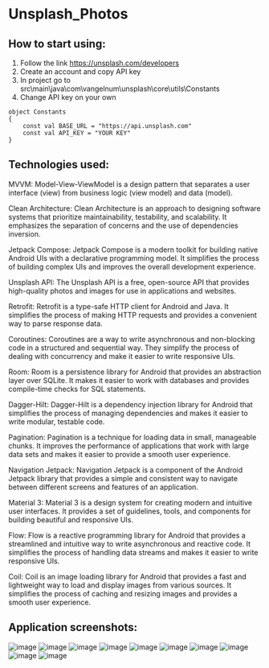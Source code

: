 # Unsplash_Photos

## How to start using:
1. Follow the link https://unsplash.com/developers
2. Create an account and copy API key
3. In project go to src\main\java\com\vangelnum\unsplash\core\utils\Constants
5. Change API key on your own

```
object Constants 
{
    const val BASE_URL = "https://api.unsplash.com"
    const val API_KEY = "YOUR KEY"
}
```

## Technologies used:

MVVM: Model-View-ViewModel is a design pattern that separates a user interface (view) from business logic (view model) and data (model).

Clean Architecture: Clean Architecture is an approach to designing software systems that prioritize maintainability, testability, and scalability. It emphasizes the separation of concerns and the use of dependencies inversion.

Jetpack Compose: Jetpack Compose is a modern toolkit for building native Android UIs with a declarative programming model. It simplifies the process of building complex UIs and improves the overall development experience.

Unsplash API: The Unsplash API is a free, open-source API that provides high-quality photos and images for use in applications and websites.

Retrofit: Retrofit is a type-safe HTTP client for Android and Java. It simplifies the process of making HTTP requests and provides a convenient way to parse response data.

Coroutines: Coroutines are a way to write asynchronous and non-blocking code in a structured and sequential way. They simplify the process of dealing with concurrency and make it easier to write responsive UIs.

Room: Room is a persistence library for Android that provides an abstraction layer over SQLite. It makes it easier to work with databases and provides compile-time checks for SQL statements.

Dagger-Hilt: Dagger-Hilt is a dependency injection library for Android that simplifies the process of managing dependencies and makes it easier to write modular, testable code.

Pagination: Pagination is a technique for loading data in small, manageable chunks. It improves the performance of applications that work with large data sets and makes it easier to provide a smooth user experience.

Navigation Jetpack: Navigation Jetpack is a component of the Android Jetpack library that provides a simple and consistent way to navigate between different screens and features of an application.

Material 3: Material 3 is a design system for creating modern and intuitive user interfaces. It provides a set of guidelines, tools, and components for building beautiful and responsive UIs.

Flow: Flow is a reactive programming library for Android that provides a streamlined and intuitive way to write asynchronous and reactive code. It simplifies the process of handling data streams and makes it easier to write responsive UIs.

Coil: Coil is an image loading library for Android that provides a fast and lightweight way to load and display images from various sources. It simplifies the process of caching and resizing images and provides a smooth user experience.

## Application screenshots:

![image](https://user-images.githubusercontent.com/91003195/224981317-36de9d45-2a46-437d-baf7-bb67eaf9a858.png)
![image](https://user-images.githubusercontent.com/91003195/224981416-041e6cc0-255a-415b-95c3-bbfaa2948e6d.png)
![image](https://user-images.githubusercontent.com/91003195/224981437-dcfb1447-7fa8-4bec-8c95-ef9ae8b6bbbb.png)
![image](https://user-images.githubusercontent.com/91003195/224981485-c04f2561-47b3-42e2-a672-2583f3a5ffe2.png)
![image](https://user-images.githubusercontent.com/91003195/224981498-4c9eb104-9621-4d72-b2fa-5c886d6a4fd1.png)
![image](https://user-images.githubusercontent.com/91003195/224981531-e4c90464-1ab2-4eb4-9515-0230771ba5a5.png)
![image](https://user-images.githubusercontent.com/91003195/224981554-5e8daf30-1899-42f1-8224-d32798ca6b8a.png)
![image](https://user-images.githubusercontent.com/91003195/224981572-af1a002c-9d4d-433c-8dc9-a139ec422e43.png)
![image](https://user-images.githubusercontent.com/91003195/224981602-45d1e95a-8a6b-418d-9b2f-bdcf5f821d45.png)
![image](https://user-images.githubusercontent.com/91003195/224981623-68c152fc-fa68-436c-a26b-cdd2e3ca96e4.png)
